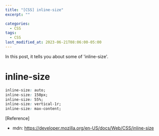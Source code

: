 ```yaml
---
title: "[CSS] inline-size"
excerpt: ""

categories:
  - CSS
tags:
  - CSS
last_modified_at: 2023-06-21T08:06:00-05:00
---
```


In this post, it tells you about some of 'inline-size'.

# inline-size

```css
inline-size: auto;
inline-size: 150px;
inline-size: 55%;
inline-size: vertical-1r;
inline-size: max-content;
```

[Reference]

- mdn: <https://developer.mozilla.org/en-US/docs/Web/CSS/inline-size>
